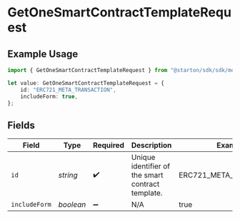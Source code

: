 # GetOneSmartContractTemplateRequest

## Example Usage

```typescript
import { GetOneSmartContractTemplateRequest } from "@starton/sdk/sdk/models/operations";

let value: GetOneSmartContractTemplateRequest = {
    id: "ERC721_META_TRANSACTION",
    includeForm: true,
};
```

## Fields

| Field                                             | Type                                              | Required                                          | Description                                       | Example                                           |
| ------------------------------------------------- | ------------------------------------------------- | ------------------------------------------------- | ------------------------------------------------- | ------------------------------------------------- |
| `id`                                              | *string*                                          | :heavy_check_mark:                                | Unique identifier of the smart contract template. | ERC721_META_TRANSACTION                           |
| `includeForm`                                     | *boolean*                                         | :heavy_minus_sign:                                | N/A                                               | true                                              |